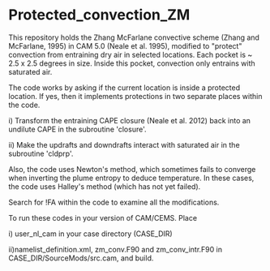 # Protected_convection_ZM

This repository holds the Zhang McFarlane convective scheme (Zhang and McFarlane, 1995) in CAM 5.0 (Neale et al. 1995),
modified to "protect" convection from entraining dry air in selected locations. Each pocket is ~ 2.5 x 2.5 degrees in size. 
Inside this pocket, convection only entrains with saturated air. 

The code works by asking if the current location is inside a protected location. If yes, then it implements 
protections in two separate places within the code. 

  i) Transform the entraining CAPE closure (Neale et al. 2012) back into an undilute CAPE 
      in the subroutine 'closure'. 
      
  ii) Make the updrafts and downdrafts interact with saturated air in the subroutine 'cldprp'. 
  
  Also, the code uses Newton's method, which sometimes fails to converge when 
  inverting the plume entropy to deduce temperature. In these cases, the code uses Halley's method (which has not yet failed).
  
  Search for !FA within the code to examine all the modifications. 
  
  To run these codes in your version of CAM/CEMS. Place 
   
   i) user_nl_cam in your case directory (CASE_DIR)
   
   ii)namelist_definition.xml, zm_conv.F90 and zm_conv_intr.F90 in CASE_DIR/SourceMods/src.cam,
   and build.
